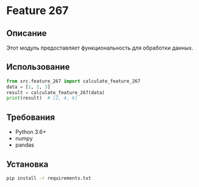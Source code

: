 # Feature 267
## Описание
Этот модуль предоставляет функциональность для обработки данных.
## Использование
```python
from src.feature_267 import calculate_feature_267
data = [1, 2, 3]
result = calculate_feature_267(data)
print(result)  # [2, 4, 6]
```
## Требования
- Python 3.6+
- numpy
- pandas
## Установка
```bash
pip install -r requirements.txt
```